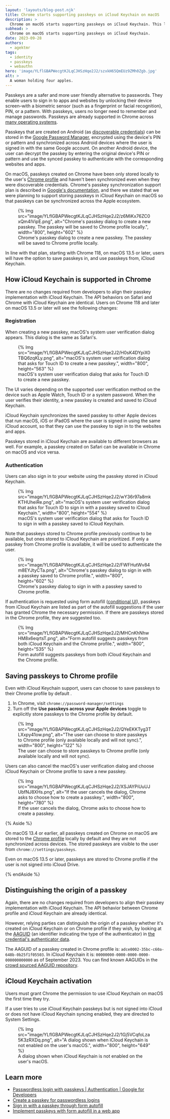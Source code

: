 ```yaml
---
layout: 'layouts/blog-post.njk'
title: Chrome starts supporting passkeys on iCloud Keychain on macOS
description: >
  Chrome on macOS starts supporting passkeys on iCloud Keychain. This lets users create passkeys on iCloud Keychain and synchronize them across Apple devices.
subhead: >
  Chrome on macOS starts supporting passkeys on iCloud Keychain.
date: 2023-09-28
authors:
  - agektmr
tags:
  - identity
  - passkeys
  - webauthn
hero: 'image/YLflGBAPWecgtKJLqCJHSzHqe2J2/szxkH65QmEUz9ZMh0Zgb.jpg'
alt: >
  A woman holding four apples.
---
```


Passkeys are a safer and more user friendly alternative to passwords. They
enable users to sign in to apps and websites by unlocking their device
screen–with a biometric sensor (such as a fingerprint or facial recognition),
PIN, or a pattern. With passkeys, users no longer need to remember and manage
passwords. Passkeys are already supported in Chrome across [many operating
systems](https://developers.google.com/identity/passkeys/supported-environments).

Passkeys that are created on Android (as [discoverable
credentials](https://www.w3.org/TR/webauthn-2/#discoverable-credential)) can be
stored in the [Google Password Manager](https://passwords.google/), encrypted
using the device's PIN or pattern and synchronized across Android devices where
the user is signed in with the same Google account. On another Android device,
the user can decrypt the passkey by entering the original device's PIN or
pattern and use the synced passkey to authenticate with the corresponding
websites and apps.

On macOS, passkeys created on Chrome have been only stored locally to the user's
[Chrome profile](https://support.google.com/chrome/a/answer/9025411) and haven't
been synchronized even when they were discoverable credentials. Chrome's passkey
synchronization support plan is described in [Google's
documentation](https://developers.google.com/identity/passkeys/supported-environments),
and there we stated that we were planning to support storing passkeys in iCloud
Keychain on macOS so that passkeys can be synchronized across the Apple
ecosystem.

<figure>
  {% Img src="image/YLflGBAPWecgtKJLqCJHSzHqe2J2/z6MiKx76ZC0xQm4lVipE.png", alt="Chrome's passkey dialog to create a new passkey. The passkey will be saved to Chrome profile locally.", width="800", height="602" %}
  <figcaption>Chrome's passkey dialog to create a new passkey. The passkey will be saved to Chrome profile locally.</figcaption>
</figure>

In line with that plan, starting with Chrome 118, on macOS 13.5 or later, users
will have the option to save passkeys in, and use passkeys from, iCloud
Keychain.

## How iCloud Keychain is supported in Chrome

There are no changes required from developers to align their passkey
implementation with iCloud Keychain. The API behaviors on Safari and Chrome with
iCloud Keychain are identical. Users on Chrome 118 and later on macOS 13.5 or
later will see the following changes:

### Registration

When creating a new passkey, macOS's system user verification dialog appears.
This dialog is the same as Safari's.

<figure>
  {% Img src="image/YLflGBAPWecgtKJLqCJHSzHqe2J2/H0sK4DYpiX0TBQ6zqKLy.png", alt="macOS's system user verification dialog that asks for Touch ID to create a new passkey.", width="800", height="563" %}
  <figcaption>macOS's system user verification dialog that asks for Touch ID to create a new passkey.</figcaption>
</figure>

The UI varies depending on the supported user verification method on the device
such as Apple Watch, Touch ID or a system password. When the user verifies their
identity, a new passkey is created and saved to iCloud Keychain.

iCloud Keychain synchronizes the saved passkey to other Apple devices that run
macOS, iOS or iPadOS where the user is signed in using the same iCloud account,
so that they can use the passkey to sign in to the websites and apps.

Passkeys stored in iCloud Keychain are available to different browsers as well.
For example, a passkey created on Safari can be available in Chrome on macOS and
vice versa.

### Authentication

Users can also sign in to your website using the passkey stored in iCloud Keychain.

<figure>
  {% Img src="image/YLflGBAPWecgtKJLqCJHSzHqe2J2/wY36r97a8mkKTHUheiRe.png", alt="macOS's system user verification dialog that asks for Touch ID to sign in with a passkey saved to iCloud Keychain.", width="800", height="554" %}
  <figcaption>macOS's system user verification dialog that asks for Touch ID to sign in with a passkey saved to iCloud Keychain.</figcaption>
</figure>

Note that passkeys stored to Chrome profile previously continue to be available,
but ones stored to iCloud Keychain are prioritized. If only a passkey from
Chrome profile is available, it will be used to authenticate the user.

<figure>
  {% Img src="image/YLflGBAPWecgtKJLqCJHSzHqe2J2/FWFHutWv84m8EYJtyCTa.png", alt="Chrome's passkey dialog to sign in with a passkey saved to Chrome profile.", width="800", height="602" %}
  <figcaption>Chrome's passkey dialog to sign in with a passkey saved to Chrome profile.</figcaption>
</figure>

If authentication is requested using form autofill ([conditional UI](/blog/webauthn-conditional-ui/#conditional-ui)), passkeys
from iCloud Keychain are listed as part of the autofill suggestions if the user
has granted Chrome the necessary permission. If there are passkeys stored in the
Chrome profile, they are suggested too.

<figure>
  {% Img src="image/YLflGBAPWecgtKJLqCJHSzHqe2J2/MHCnKhNhwHM8x6eqrtsT.png", alt="Form autofill suggests passkeys from both iCloud Keychain and the Chrome profile.", width="800", height="535" %}
  <figcaption>Form autofill suggests passkeys from both iCloud Keychain and the Chrome profile.</figcaption>
</figure>

## Saving passkeys to Chrome profile

Even with iCloud Keychain support, users can choose to save passkeys to their
Chrome profile by default .

1.  In Chrome, visit `chrome://password-manager/settings`
2.  Turn off the **Use passkeys across your Apple devices** toggle to explicitly
    store passkeys to the Chrome profile by default.

<figure>
  {% Img src="image/YLflGBAPWecgtKJLqCJHSzHqe2J2/QYeEKKTyg3TLXxpy41ow.png", alt="The user can choose to store passkeys to Chrome profile (only available locally and will not sync).", width="800", height="122" %}
  <figcaption>The user can choose to store passkeys to Chrome profile (only available locally and will not sync).</figcaption>
</figure>

Users can also cancel the macOS's user verification dialog and choose iCloud
Keychain or Chrome profile to save a new passkey.

<figure>
  {% Img src="image/YLflGBAPWecgtKJLqCJHSzHqe2J2/XSJAYPiUuUJUbfNJ8XHs.png", alt="If the user cancels the dialog, Chrome asks to choose how to create a passkey.", width="800", height="780" %}
  <figcaption>If the user cancels the dialog, Chrome asks to choose how to create a passkey.</figcaption>
</figure>

{% Aside %}

On macOS 13.4 or earlier, all passkeys created on Chrome on macOS are stored to
the [Chrome profile](https://support.google.com/chrome/a/answer/9025411) locally
by default and they are not synchronized across devices. The stored passkeys are
visible to the user from `chrome://settings/passkeys`.

Even on macOS 13.5 or later, passkeys are stored to Chrome profile if the user
is not signed into iCloud Drive.

{% endAside %}

## Distinguishing the origin of a passkey

Again, there are no changes required from developers to align their passkey
implementation with iCloud Keychain. The API behavior between Chrome profile and
iCloud Keychain are already identical.

However, relying parties can distinguish the origin of a passkey whether it's
created on iCloud Keychain or on Chrome profile if they wish, by looking at the
[AAGUID](https://www.w3.org/TR/webauthn/#aaguid) (an identifier indicating the
type of the authenticator) in [the credential's authenticator
data](https://www.w3.org/TR/webauthn-3/#sctn-attestation).

The AAGUID of a passkey created in Chrome profile is:
`adce0002-35bc-c60a-648b-0b25f1f05503`. In iCloud Keychain it is:
`00000000-0000-0000-0000-000000000000` as of September 2023. You can find known
AAGUIDs in the [crowd sourced AAGUID repository](https://github.com/passkeydeveloper/passkey-authenticator-aaguids).

## iCloud Keychain activation

Users must grant Chrome the permission to use iCloud Keychain on macOS the
first time they try.

If a user tries to use iCloud Keychain passkeys but is not signed into iCloud
or does not have iCloud Keychain syncing enabled, they are directed to System
Settings.

<figure>
  {% Img src="image/YLflGBAPWecgtKJLqCJHSzHqe2J2/1Gj5VCqfoLza5K3zRXDq.png", alt="A dialog shown when iCloud Keychain is not enabled on the user's macOS.", width="800", height="649" %}
  <figcaption>A dialog shown when iCloud Keychain is not enabled on the user's macOS.</figcaption>
</figure>

## Learn more

* [Passwordless login with passkeys | Authentication | Google for
  Developers](https://developers.google.com/identity/passkeys/)
* [Create a passkey for passwordless logins](https://web.dev/passkey-registration/)
* [Sign in with a passkey through form
  autofill](https://web.dev/passkey-form-autofill/)
* [Implement passkeys with form autofill in a web
  app](https://developers.google.com/codelabs/passkey-form-autofill#0)
